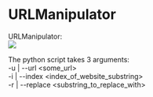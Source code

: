 # URLManipulator
URLManipulator:\
![](https://streamable.com/h0v485)


The python script takes 3 arguments:\
-u | --url <some_url>\
-i | --index <index_of_website_substring>\
-r | --replace <substring_to_replace_with>
